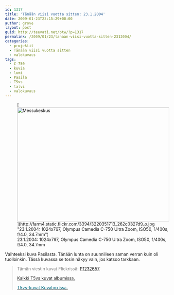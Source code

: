 ```yaml
---
id: 1317
title: 'Tänään viisi vuotta sitten: 23.1.2004'
date: 2009-01-23T23:15:29+00:00
author: grove
layout: post
guid: http://teevati.net/btw/?p=1317
permalink: /2009/01/23/tanaan-viisi-vuotta-sitten-2312004/
categories:
  - projektit
  - Tänään viisi vuotta sitten
  - valokuvaus
tags:
  - C-750
  - kuvia
  - lumi
  - Pasila
  - T5vs
  - talvi
  - valokuvaus
---
```

<figure style="width: 500px" class="wp-caption aligncenter">[<img class="      " title="Messukeskus" src="http://farm4.static.flickr.com/3394/3220351713_91619677ea.jpg" alt="Messukeskus" width="500" height="375" />](http://farm4.static.flickr.com/3394/3220351713_262c0327d9_o.jpg "23.1.2004: 1024x767, Olympus Camedia C-750 Ultra Zoom, ISO50, 1/400s, f/4.0, 34.7mm")<figcaption class="wp-caption-text">23.1.2004: 1024x767, Olympus Camedia C-750 Ultra Zoom, ISO50, 1/400s, f/4.0, 34.7mm</figcaption></figure> 

Vaihteeksi kuva Pasilasta. Tänään lunta on suunnilleen saman verran kuin oli tuolloinkin. Tässä kuvassa se tosin näkyy vain, jos katsoo tarkkaan.

> <span style="color: #808080;">Tämän viestin kuvat Flickrissä:</span> <span style="color: #006a80;"><span style="color: #000000;"><span style="color: #006a80;"><span style="color: #000000;"><span style="color: #006a80;"><span style="color: #000000;"><span style="color: #006a80;"><span style="color: #000000;"><a title="P1232657 on Flickr" href="http://www.flickr.com/photos/teevati/3220351713/">P1232657</a>.</span></span></span></span></span></span></span></span>
> 
> [Kaikki T5vs kuvat albumissa.](/btw/flickr/album/72157607994204386/t5vs-all.html "BTW · T5vs-all")
> 
> [<span style="color: #006a80;">T5vs-kuvat Kuvaboxissa.</span>](http://www.kuvaboxi.fi/julkinen/29poj+taavetti-btw-t5vs.html "Kuvaboxi - BTW: T5vs (Taavetti)")